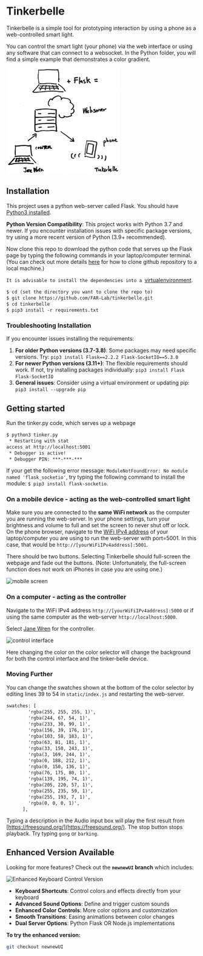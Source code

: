 # Tinkerbelle

Tinkerbelle is a simple tool for prototyping interaction by using a phone as a web-controlled smart light. 

You can control the smart light (your phone) via the web interface or using any software that can connect to a websocket. In the Python folder, you will find a simple example that demonstrates a color gradient.

<img src="/imgs/Snapshot.PNG" alt="system diagram" width="300"/>

## Installation

This project uses a python web-server called Flask. 
You should have [Python3 installed](https://realpython.com/installing-python/).

**Python Version Compatibility**: This project works with Python 3.7 and newer. If you encounter installation issues with specific package versions, try using a more recent version of Python (3.9+ recommended).

<!--To install flask in a virtual environment:
```
$ sudo pip3 install virtualenv
$ virtualenv tinkerbelle
$ cd tinkerbelle
$ source bin/activate
```-->

Now clone this repo to download the python code that serves up the Flask page by typing the following commands in your laptop/computer terminal.
(You can check out more details [here](https://docs.github.com/en/github/creating-cloning-and-archiving-repositories/cloning-a-repository-from-github/cloning-a-repository) for how to clone github repository to a local machine.)

`It is advisable to install the dependencies into a `[virtualenvironment](https://realpython.com/python-virtual-environments-a-primer/). 

```
$ cd (set the directory you want to clone the repo to)
$ git clone https://github.com/FAR-Lab/tinkerbelle.git
$ cd tinkerbelle
$ pip3 install -r requirements.txt
```

### Troubleshooting Installation
If you encounter issues installing the requirements:
1. **For older Python versions (3.7-3.8)**: Some packages may need specific versions. Try: `pip3 install Flask==2.2.2 Flask-SocketIO==5.3.0`
2. **For newer Python versions (3.11+)**: The flexible requirements should work. If not, try installing packages individually: `pip3 install Flask Flask-SocketIO`
3. **General issues**: Consider using a virtual environment or updating pip: `pip3 install --upgrade pip`

## Getting started
Run the tinker.py code, which serves up a webpage

```
$ python3 tinker.py
 * Restarting with stat
access at http://localhost:5001
 * Debugger is active!
 * Debugger PIN: ***-***-***
```
If your get the following error message: `ModuleNotFoundError: No module named 'flask_socketio'`, try typing the following command to install the module:
`$ pip3 install flask-socketio`.


### On a mobile device - acting as the web-controlled smart light
Make sure you are connected to the **same WiFi network** as the computer you are running the web-server. In your phone settings, turn your brightness and volume to full and set the screen to never shut off or lock. On the phone browser, navigate to the [WiFi IPv4 address](https://smallbusiness.chron.com/ip-address-wifi-52888.html) of your laptop/computer you are using to run the web-server with port=5001. In this case, that would be `http://[yourWiFiIPv4address]:5001`.



There should be two buttons. Selecting Tinkerbelle should full-screen the webpage and fade out the buttons. (Note: Unfortunately, the full-screen function does not work on iPhones in case you are using one.)

![mobile screen](/imgs/phone1.png)


### On a computer - acting as the controller
Navigate to the WiFi IPv4 address `http://[yourWiFiIPv4address]:5000` or if using the same computer as the web-server `http://localhost:5000`.

Select [Jane Wren](https://en.wikipedia.org/wiki/Tinker_Bell#On_stage) for the controller. 

![control interface](/imgs/controller.png)

Here changing the color on the color selector will change the background for both the control interface and the tinker-belle device.


### Moving Further

You can change the swatches shown at the bottom of the color selector by editing lines 39 to 54 in `static/index.js` and restarting the web-server.

```
swatches: [
        'rgba(255, 255, 255, 1)',
        'rgba(244, 67, 54, 1)',
        'rgba(233, 30, 99, 1)',
        'rgba(156, 39, 176, 1)',
        'rgba(103, 58, 183, 1)',
        'rgba(63, 81, 181, 1)',
        'rgba(33, 150, 243, 1)',
        'rgba(3, 169, 244, 1)',
        'rgba(0, 188, 212, 1)',
        'rgba(0, 150, 136, 1)',
        'rgba(76, 175, 80, 1)',
        'rgba(139, 195, 74, 1)',
        'rgba(205, 220, 57, 1)',
        'rgba(255, 235, 59, 1)',
        'rgba(255, 193, 7, 1)',
        'rgba(0, 0, 0, 1)',
      ],
```

Typing a description in the Audio input box will play the first result from [https://freesound.org/](https://freesound.org/). The stop button stops playback. Try typing `gong` or `barking`.

## Enhanced Version Available

Looking for more features? Check out the **`newnewUI` branch** which includes:

<img src="/imgs/KeyboardControl.png" alt="Enhanced Keyboard Control Version" width="300"/>

- **Keyboard Shortcuts**: Control colors and effects directly from your keyboard  
- **Advanced Sound Options**: Define and trigger custom sounds
- **Enhanced Color Controls**: More color options and customization
- **Smooth Transitions**: Easing animations between color changes
- **Dual Server Options**: Python Flask OR Node.js implementations

**To try the enhanced version:**
```bash
git checkout newnewUI
```
